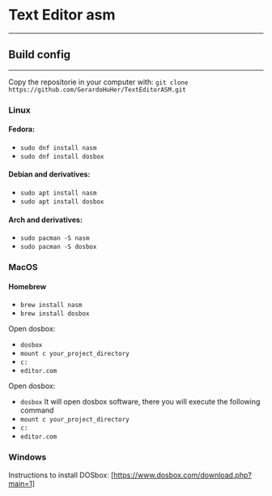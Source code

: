# Text Editor asm
---

## Build config
---

Copy the repositorie in your computer with: 
`git clone https://github.com/GerardoHuHer/TextEditorASM.git`

### Linux
#### Fedora:
- `sudo dnf install nasm`
- `sudo dnf install dosbox`
#### Debian and derivatives:
- `sudo apt install nasm`
- `sudo apt install dosbox`
#### Arch and derivatives:
- `sudo pacman -S nasm`
- `sudo pacman -S dosbox`


### MacOS
#### Homebrew
- `brew install nasm`
- `brew install dosbox`

Open dosbox: 
- `dosbox`
- `mount c your_project_directory`
- `c:`
- `editor.com`

Open dosbox: 
- `dosbox`
It will open dosbox software, there you will execute the following command
- `mount c your_project_directory`
- `c:`
- `editor.com`

### Windows
Instructions to install DOSbox: [https://www.dosbox.com/download.php?main=1]


